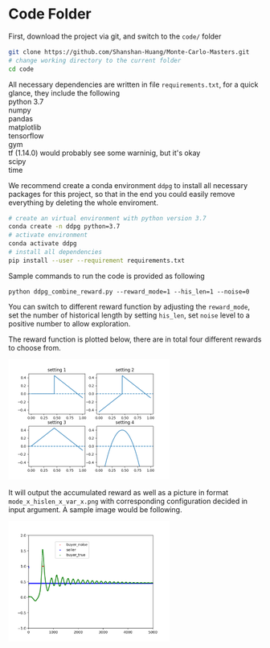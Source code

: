 # Code Folder 

First, download the project via git, and switch to the `code/` folder
```bash
git clone https://github.com/Shanshan-Huang/Monte-Carlo-Masters.git
# change working directory to the current folder 
cd code
```
All necessary dependencies are written in file `requirements.txt`, for a quick glance, they include the following \
python 3.7 \
numpy \
pandas \
matplotlib \
tensorflow \
gym \
tf (1.14.0) would probably see some warninig, but it's okay \
scipy \
time

We recommend create a conda environment `ddpg` to install all necessary packages for this project, so that in the end you could easily remove everything by deleting the whole enviroment.
```bash
# create an virtual environment with python version 3.7 
conda create -n ddpg python=3.7
# activate environment 
conda activate ddpg
# install all dependencies
pip install --user --requirement requirements.txt
```

Sample commands to run the code is provided as following
```
python ddpg_combine_reward.py --reward_mode=1 --his_len=1 --noise=0
```
You can switch to different reward function by adjusting the `reward_mode`, set the number of historical length by setting  `his_len`, set `noise` level to a positive number to allow exploration. 

The reward function is plotted below, there are in total four different rewards to choose from.
<!-- ![alt text](reward_func.png =320x240) -->
<img src="reward_func.png" width="320">

It will output the accumulated reward as well as a picture in format `mode_x_hislen_x_var_x.png` with corresponding configuration decided in input argument. A sample image would be following.

<img src="sample.png" width="320">
